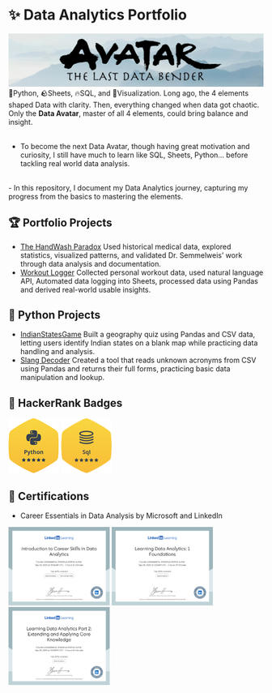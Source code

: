 # ✨ Data Analytics Portfolio
![Title-card](gifs/Avatar.jpg)
🌊Python, 🪨Sheets, 🔥SQL, and 💨Visualization. Long ago, the 4 elements shaped Data with clarity.
Then, everything changed when data got chaotic. Only the **Data Avatar**, master of all 4 elements, could bring balance and insight.
<br>&nbsp;<br>
- To become the next Data Avatar, though having great motivation and curiosity, I still have much to learn like SQL, Sheets, Python... before tackling real world data analysis.
<br>
- In this repository, I document my Data Analytics journey, capturing my progress from the basics to mastering the elements.<br>



## 🏆 Portfolio Projects
- [The HandWash Paradox](https://github.com/chaitanyakrishnakumar/Data-Analytics/tree/main/Portfolio/HandWashParadox) Used historical medical data, explored statistics, visualized patterns, and validated Dr. Semmelweis’ work through data analysis and documentation.
- [Workout Logger](https://github.com/chaitanyakrishnakumar/Data-Analytics/tree/main/Portfolio/Workout%20Logger) Collected personal workout data, used natural language API, Automated data logging into Sheets, processed data using Pandas and derived real-world usable insights.

## 🐍 Python Projects
- [IndianStatesGame](https://github.com/chaitanyakrishnakumar/Data-Analytics/tree/main/Python/IndianStatesGame) Built a geography quiz using Pandas and CSV data, letting users identify Indian states on a blank map while practicing data handling and analysis.
- [Slang Decoder](https://github.com/chaitanyakrishnakumar/Data-Analytics/tree/main/Python/SlangDecode) Created a tool that reads unknown acronyms from CSV using Pandas and returns their full forms, practicing basic data manipulation and lookup.


## 🏅 HackerRank Badges
<p align="left">
<img src="/gifs/python.png" alt="Python" width="100"/>
<img src="/gifs/sql.png" alt="SQL" width="100"/>
</p>


## 📜 Certifications
- Career Essentials in Data Analysis by Microsoft and LinkedIn

[<img src="/gifs/linkedin-DA-0.png" alt="linkedin-DA-1.pdf" width="200"/>](https://github.com/chayhere/Data-Analytics/blob/main/gifs/linkedin-DA-0.pdf)
[<img src="/gifs/linkedin-DA-1.png" alt="linkedin-DA-1.pdf" width="200"/>](https://github.com/chayhere/Data-Analytics/blob/main/gifs/linkedin-DA-1.pdf)
[<img src="/gifs/linkedin-DA-2.png" alt="linkedin-DA-1.pdf" width="200"/>](https://github.com/chayhere/Data-Analytics/blob/main/gifs/linkedin-DA-2.pdf)








